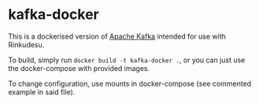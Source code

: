 # kafka-docker

This is a dockerised version of [Apache Kafka](https://kafka.apache.org/) intended for use with Rinkudesu.

To build, simply run `docker build -t kafka-docker .`, or you can just use the docker-compose with provided images.

To change configuration, use mounts in docker-compose (see commented example in said file).
